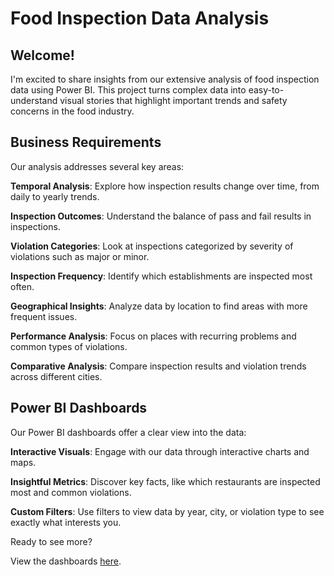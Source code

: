 # Food Inspection Data Analysis

## Welcome!

I'm excited to share insights from our extensive analysis of food inspection data using Power BI. This project turns complex data into easy-to-understand visual stories that highlight important trends and safety concerns in the food industry.

## Business Requirements

Our analysis addresses several key areas:

**Temporal Analysis**: Explore how inspection results change over time, from daily to yearly trends.

**Inspection Outcomes**: Understand the balance of pass and fail results in inspections.

**Violation Categories**: Look at inspections categorized by severity of violations such as major or minor.

**Inspection Frequency**: Identify which establishments are inspected most often.

**Geographical Insights**: Analyze data by location to find areas with more frequent issues.

**Performance Analysis**: Focus on places with recurring problems and common types of violations.

**Comparative Analysis**: Compare inspection results and violation trends across different cities.

## Power BI Dashboards

Our Power BI dashboards offer a clear view into the data:

**Interactive Visuals**: Engage with our data through interactive charts and maps.

**Insightful Metrics**: Discover key facts, like which restaurants are inspected most and common violations.

**Custom Filters**: Use filters to view data by year, city, or violation type to see exactly what interests you.

Ready to see more?

View the dashboards [here](https://github.com/Pramita0410/Power-BI/blob/main/Food%20Inspection%20Data%20Analysis/Food%20Inspection%20PowerBI%20dashboard.pdf).
